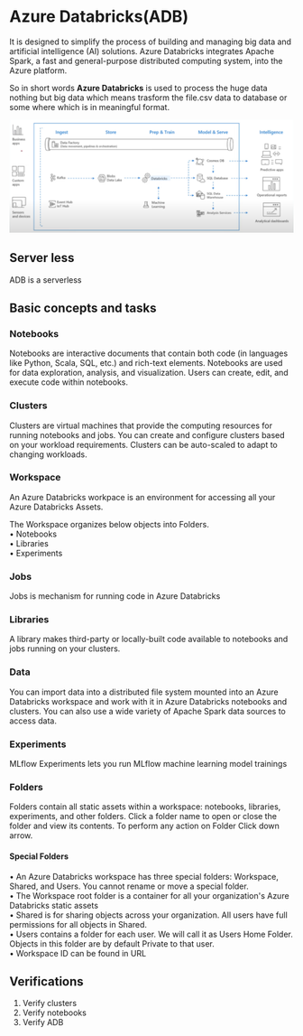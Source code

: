 # Azure Databricks(ADB)  
It is designed to simplify the process of building and managing big data and artificial intelligence (AI) solutions. Azure Databricks integrates Apache Spark, a fast and general-purpose distributed computing system, into the Azure platform.  

So in short words **Azure Databricks** is used to process the huge data nothing but big data which means trasform the file.csv data to database or some where which is in meaningful format.  

![Azure Databricks](databricks.png)  

## Server less  
ADB is a serverless  

## Basic concepts and tasks  
### Notebooks  
Notebooks are interactive documents that contain both code (in languages like Python, Scala, SQL, etc.) and rich-text elements. Notebooks are used for data exploration, analysis, and visualization. Users can create, edit, and execute code within notebooks.  

### Clusters  
Clusters are virtual machines that provide the computing resources for running notebooks and jobs. You can create and configure clusters based on your workload requirements. Clusters can be auto-scaled to adapt to changing workloads.  

### Workspace  
An Azure Databricks workpace is an environment for accessing all your Azure Databricks Assets.  

The Workspace organizes below objects into Folders.  
• Notebooks  
• Libraries  
• Experiments  

### Jobs  
Jobs is mechanism for running code in Azure Databricks  

### Libraries  
A library makes third-party or locally-built code available to notebooks and jobs running on your clusters.  

### Data   
You can import data into a distributed file system mounted into an Azure Databricks workspace and work with it in Azure Databricks notebooks and clusters. You can also use a wide variety of Apache Spark data sources to access data. 

### Experiments  
MLflow Experiments lets you run MLflow machine learning model trainings  

### Folders
Folders contain all static assets within a workspace: notebooks, libraries, experiments, and other folders. Click a folder name to open or close the folder and view its contents. To perform any action on Folder Click down arrow.  
#### Special Folders  
• An Azure Databricks workspace has three special folders: Workspace, Shared, and Users. You cannot rename or move a special folder.  
• The Workspace root folder is a container for all your organization's Azure Databricks static assets  
• Shared is for sharing objects across your organization. All users have full permissions for all objects in Shared.  
• Users contains a folder for each user. We will call it as Users Home Folder. Objects in this folder are by default Private to that user.  
• Workspace ID can be found in URL  

## Verifications  
1. Verify clusters  
2. Verify notebooks  
3. Verify ADB  
